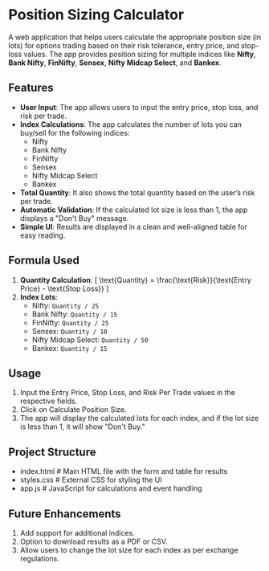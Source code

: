 # Position Sizing Calculator

A web application that helps users calculate the appropriate position size (in lots) for options trading based on their risk tolerance, entry price, and stop-loss values. The app provides position sizing for multiple indices like **Nifty**, **Bank Nifty**, **FinNifty**, **Sensex**, **Nifty Midcap Select**, and **Bankex**.

## Features

- **User Input**: The app allows users to input the entry price, stop loss, and risk per trade.
- **Index Calculations**: The app calculates the number of lots you can buy/sell for the following indices:
  - Nifty
  - Bank Nifty
  - FinNifty
  - Sensex
  - Nifty Midcap Select
  - Bankex
- **Total Quantity**: It also shows the total quantity based on the user’s risk per trade.
- **Automatic Validation**: If the calculated lot size is less than 1, the app displays a "Don't Buy" message.
- **Simple UI**: Results are displayed in a clean and well-aligned table for easy reading.

## Formula Used

1. **Quantity Calculation**: 
   \[
   \text{Quantity} = \frac{\text{Risk}}{\text{Entry Price} - \text{Stop Loss}}
   \]
2. **Index Lots**:
   - Nifty: `Quantity / 25`
   - Bank Nifty: `Quantity / 15`
   - FinNifty: `Quantity / 25`
   - Sensex: `Quantity / 10`
   - Nifty Midcap Select: `Quantity / 50`
   - Bankex: `Quantity / 15`

## Usage

1. Input the Entry Price, Stop Loss, and Risk Per Trade values in the respective fields.
2. Click on Calculate Position Size.
3. The app will display the calculated lots for each index, and if the lot size is less than 1, it will show "Don't Buy."

## Project Structure

- index.html         # Main HTML file with the form and table for results
- styles.css         # External CSS for styling the UI
- app.js             # JavaScript for calculations and event handling

## Future Enhancements

1. Add support for additional indices.
2. Option to download results as a PDF or CSV.
3. Allow users to change the lot size for each index as per exchange regulations.

